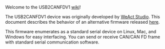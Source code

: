 Welcome to the USB2CANFDV1 [wiki](https://github.com/Nakakiyo092/usb2canfdv1/wiki)!

The USB2CANFDV1 device was originally developed by [WeAct Studio](https://github.com/WeActStudio/WeActStudio.USB2CANFDV1).
This document describes the behavior of an alternative firmware released [here](https://github.com/Nakakiyo092/usb2canfdv1).

This firmware enumerates as a standard serial device on Linux, Mac, and Windows for easy interfacing.
You can send or receive CAN/CAN FD frame with standard serial communication software.
